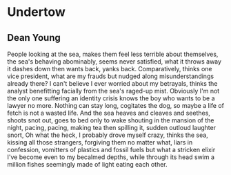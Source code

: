 # Undertow
## Dean Young
People looking at the sea,
makes them feel less terrible about themselves,
the sea's behaving abominably,
seems never satisfied,
what it throws away it dashes down
then wants back, yanks back.
Comparatively, thinks one vice president,
what are my frauds but nudged along
misunderstandings already there?
I can't believe I ever worried
about my betrayals, thinks the analyst
benefitting facially from the sea's raged-up mist.
Obviously I'm not the only one suffering
an identity crisis knows the boy
who wants to be a lawyer no more.
Nothing can stay long, cogitates the dog,
so maybe a life of fetch is not a wasted life.
And the sea heaves and cleaves and seethes,
shoots snot out, goes to bed only to wake
shouting in the mansion of the night, pacing,
pacing, making tea then spilling it,
sudden outloud laughter snort, Oh what the
heck, I probably drove myself crazy,
thinks the sea, kissing all those strangers,
forgiving them no matter what, liars
in confession, vomitters of plastics
and fossil fuels but what a stricken
elixir I've become even to my becalmed depths,
while through its head swim a million
fishes seemingly made of light
eating each other.